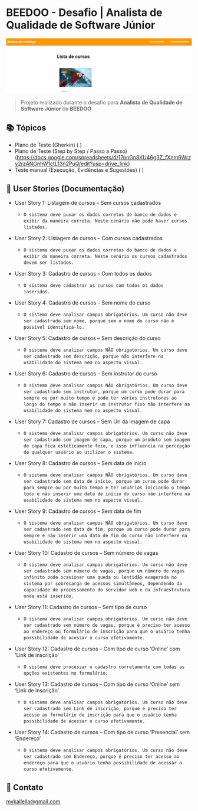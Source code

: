 # BEEDOO - Desafio | Analista de Qualidade de Software Júnior

![preview](./preview1.png)
 
> Projeto realizado durante o desafio para **Analista de Qualidade de Software Júnior** da **BEEDOO**.
 
## 📚 Tópicos

- Plano de Teste (Gherkin) ( )
- Plano de Teste (Step by Step / Passo a Passo) (https://docs.google.com/spreadsheets/d/17pnGn8KU46g3Z_fXnm6Wrzy2rzANGnhW1ctL13n2PuQ/edit?usp=drive_link)
- Teste manual (Execução, Evidências e Sugestões) ( )

## 📖 User Stories (Documentação)

- User Story 1: Listagem de cursos – Sem cursos cadastrados
  - `O sistema deve puxar os dados corretos do banco de dados e exibir da maneira correta. Neste cenário não pode haver cursos listados.`

- User Story 2: Listagem de cursos – Com cursos cadastrados
  - `O sistema deve puxar os dados corretos do banco de dados e exibir da maneira correta. Neste cenário os cursos cadastrados devem ser listados.`

- User Story 3: Cadastro de cursos – Com todos os dados
  - `O sistema deve cadastrar os cursos com todos os dados inseridos.`

- User Story 4: Cadastro de cursos – Sem nome do curso
  - `O sistema deve analisar campos obrigatórios. Um curso não deve ser cadastrado sem nome, porque sem o nome do curso não é possível identificá-lo.`

- User Story 5: Cadastro de cursos – Sem descrição do curso
  - `O sistema deve analisar campos NÃO obrigatórios. Um curso deve ser cadastrado sem descrição, porque não interfere na usabilidade do sistema nem no aspecto visual.`

- User Story 6: Cadastro de cursos – Sem instrutor do curso
  - `O sistema deve analisar campos NÃO obrigatórios. Um curso deve ser cadastrado sem instrutor, porque um curso pode durar para sempre ou por muito tempo e pode ter vários instrutores ao longo do tempo e não inserir um instrutor fixo não interfere na usabilidade do sistema nem no aspecto visual.`

- User Story 7: Cadastro de cursos – Sem Url da imagem de capa
  - `O sistema deve analisar campos obrigatórios. Um curso não deve ser cadastrado sem imagem de capa, porque um produto sem imagem de capa fica esteticamente feio, e isso influencia na percepção de qualquer usuário ao utilizar o sistema.`

- User Story 8: Cadastro de cursos – Sem data de início
  - `O sistema deve analisar campos NÃO obrigatórios. Um curso deve ser cadastrado sem data de início, porque um curso pode durar para sempre ou por muito tempo e ter usuários iniciando o tempo todo e não inserir uma data de início do curso não interfere na usabilidade do sistema nem no aspecto visual.`

- User Story 9: Cadastro de cursos – Sem data de fim
  - `O sistema deve analisar campos NÃO obrigatórios. Um curso deve ser cadastrado sem data de fim, porque um curso pode durar para sempre e não inserir uma data de fim do curso não interfere na usabilidade do sistema nem no aspecto visual.`

- User Story 10: Cadastro de cursos – Sem número de vagas
  - `O sistema deve analisar campos obrigatórios. Um curso não deve ser cadastrado sem número de vagas, porque um número de vagas infinito pode ocasionar uma queda ou lentidão exagerada no sistema por sobrecarga de acessos simultâneos, dependendo da capacidade de processamento do servidor web e da infraestrutura onde está inserido.`

- User Story 11: Cadastro de cursos – Sem tipo de curso
  - `O sistema deve analisar campos obrigatórios. Um curso não deve ser cadastrado sem número de vagas, porque é preciso ter acesso ao endereço ou formulário de inscrição para que o usuário tenha possibilidade de acessar o curso efetivamente.`

- User Story 12: Cadastro de cursos – Com tipo de curso ‘Online’ com ‘Link de inscrição’
  - `O sistema deve processar o cadastro corretamente com todas as opções existentes no formulário.`

- User Story 13: Cadastro de cursos – Com tipo de curso ‘Online’ sem ‘Link de inscrição’
  - `O sistema deve analisar campos obrigatórios. Um curso não deve ser cadastrado sem Link de inscrição, porque é preciso ter acesso ao formulário de inscrição para que o usuário tenha possibilidade de acessar o curso efetivamente.`

- User Story 14: Cadastro de cursos – Com tipo de curso ‘Presencial’ sem ‘Endereço’
  - `O sistema deve analisar campos obrigatórios. Um curso não deve ser cadastrado sem Endereço, porque é preciso ter acesso ao endereço para que o usuário tenha possibilidade de acessar o curso efetivamente.`
  
## 🔗 Contato

mykallella@gmail.com
